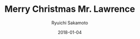 ---
title: "Merry Christmas Mr. Lawrence"
subtitle: "Ryuichi Sakamoto"
customForwardUrl: "https://www.youtube.com/watch?v=uBzUfjkdPq4"
displayImg: "https://img.youtube.com/vi/uBzUfjkdPq4/0.jpg"
date: "2018-01-04"
newTab: true 
---